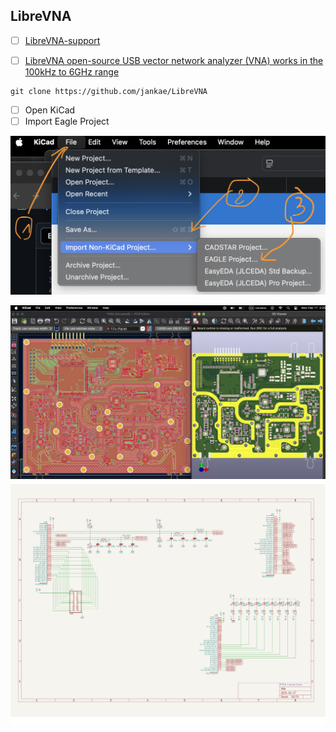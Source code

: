 ## LibreVNA 

- [ ] [LibreVNA-support](https://groups.io/g/LibreVNA-support)
- [ ] [LibreVNA open-source USB vector network analyzer (VNA) works in the 100kHz to 6GHz range](https://www.cnx-software.com/2024/02/23/librevna-open-source-usb-vector-network-analyzer-vna-works-in-the-100khz-to-6ghz-range/)


```
git clone https://github.com/jankae/LibreVNA
```

- [ ] Open KiCad
- [ ] Import Eagle Project

![image](images/LibreVNA-import-eagle.png)

![image](images/Convert-LibreVNA_from_Eagle.png)
![image](images/LibreVNA-schematics.png)
